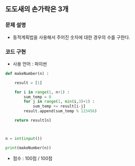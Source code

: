 ## 도도새의 손가락은 3개

### 문제 설명

- 동적계획법을 사용해서 주어진 숫자에 대한 경우의 수를 구한다.<br>

### 코드 구현

- 사용 언어 : 파이썬

```python
def makeNumber(n) :

    result = [1]

    for i in range(1, n+1) :
        sum_temp = 0
        for j in range(1, min(i,3)+1) :
            sum_temp += result[i-j]
        result.append(sum_temp % 123456)

    return result[n]



n = int(input())

print(makeNumber(n))
```

- 점수 : 100점 / 100점
